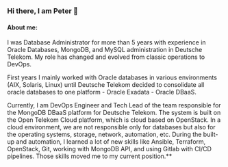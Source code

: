 ### Hi there, I am Peter 🍃

#### About me:
<!--
**pkorsch/pkorsch** is a ✨ _special_ ✨ repository because its `README.md` (this file) appears on your GitHub profile.

Here are some ideas to get you started:

- 🔭 I’m currently working on ...
- 🌱 I’m currently learning ...
- 👯 I’m looking to collaborate on ...
- 🤔 I’m looking for help with ...
- 💬 Ask me about ...
- 📫 How to reach me: ...
- 😄 Pronouns: ...
- ⚡ Fun fact: ...
-->

I was Database Administrator for more than 5 years with experience in Oracle Databases, MongoDB, and MySQL administration in Deutsche Telekom. My role has changed and evolved from classic operations to DevOps.

First years I mainly worked with Oracle databases in various environments (AIX, Solaris, Linux) until Deutsche Telekom decided to consolidate all oracle databases to one platform - Oracle Exadata - Oracle DBaaS.

Currently, I am DevOps Engineer and Tech Lead of the team responsible for the MongoDB DBaaS platform for Deutsche Telekom. The system is built on the Open Telekom Cloud platform, which is cloud based on OpenStack. In a cloud environment, we are not responsible only for databases but also for the operating systems, storage, network, automation, etc. During the built-up and automation, I learned a lot of new skills like Ansible, Terraform, OpenStack, Git, working with MongoDB API, and using Gitlab with CI/CD pipelines. Those skills moved me to my current position.**
